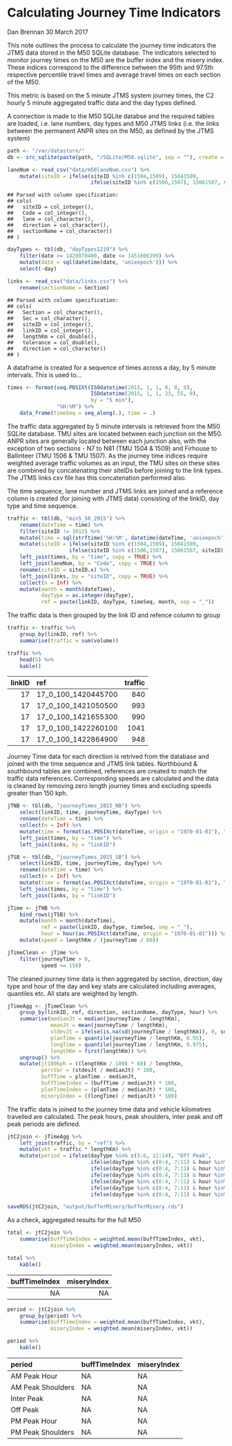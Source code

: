 Calculating Journey Time Indicators
================
Dan Brennan
30 March 2017

This note outlines the process to calculate the journey time indicators the JTMS data stored in the M50 SQLite database. The indicators selected to monitor journey times on the M50 are the buffer index and the misery index. These indices correspond to the difference between the 95th and 97.5th respective percentile travel times and average travel times on each section of the M50.

This metric is based on the 5 minute JTMS system journey times, the C2 hourly 5 minute aggregated traffic data and the day types defined.

A connection is made to the M50 SQLite databse and the required tables are loaded, i.e. lane numbers, day types and M50 JTMS links (i.e. the links between the permanent ANPR sites on the M50, as defined by the JTMS system)

``` r
path <- "/var/datastore/"
db <- src_sqlite(paste(path, "/SQLite/M50.sqlite", sep = ""), create = FALSE)
```

``` r
laneNum <- read_csv("data/m50laneNum.csv") %>%
    mutate(siteID = ifelse(siteID %in% c(1504,1509), 15041509,
                           ifelse(siteID %in% c(1506,1507), 15061507, siteID)))
```

    ## Parsed with column specification:
    ## cols(
    ##   siteID = col_integer(),
    ##   Code = col_integer(),
    ##   lane = col_character(),
    ##   direction = col_character(),
    ##   sectionName = col_character()
    ## )

``` r
dayTypes <- tbl(db, "dayTypes1219") %>% 
    filter(date >= 1420070400, date <= 1451606399) %>% 
    mutate(date = sql(datetime(date, 'unixepoch'))) %>% 
    select(-day)

links <- read_csv("data/links.csv") %>% 
    rename(sectionName = Section)
```

    ## Parsed with column specification:
    ## cols(
    ##   Section = col_character(),
    ##   Sec = col_character(),
    ##   siteID = col_integer(),
    ##   linkID = col_integer(),
    ##   lengthKm = col_double(),
    ##   tolerance = col_double(),
    ##   direction = col_character()
    ## )

A dataframe is created for a sequence of times across a day, by 5 minute intervals. This is used to...

``` r
times <- format(seq.POSIXt(ISOdatetime(2015, 1, 1, 0, 0, 0),
                           ISOdatetime(2015, 1, 1, 23, 55, 0), 
                           by = "5 min"), 
                "%H:%M") %>% 
    data_frame(timeSeq = seq_along(.), time = .)
```

The traffic data aggregated by 5 minute intervals is retrieved from the M50 SQLite database. TMU sites are located between each junction on the M50. ANPR sites are generally located between each junction also, with the exception of two sections - N7 to N81 (TMU 1504 & 1509) and Firhouse to Ballinteer (TMU 1506 & TMU 1507). As the journey time indices require weighted average traffic volumes as an input, the TMU sites on these sites are combined by concatenating their siteIDs before joining to the link types. The JTMS links csv file has this concatenation performed also.

The time sequence, lane number and JTMS links are joined and a reference column is created (for joining with JTMS data) consisting of the linkID, day type and time sequence.

``` r
traffic <- tbl(db, "min5_50_2015") %>% 
    rename(dateTime = time) %>% 
    filter(siteID != 1012) %>% 
    mutate(time = sql(strftime('%H:%M', datetime(dateTime, 'unixepoch')))) %>% 
    mutate(siteID = ifelse(siteID %in% c(1504,1509), 15041509,
                    ifelse(siteID %in% c(1506,1507), 15061507, siteID))) %>% 
    left_join(times, by = "time", copy = TRUE) %>% 
    left_join(laneNum, by = "Code", copy = TRUE) %>% 
    rename(siteID = siteID.x) %>% 
    left_join(links, by = "siteID", copy = TRUE) %>% 
    collect(n = Inf) %>% 
    mutate(month = month(dateTime),
           dayType = as.integer(dayType),
           ref = paste(linkID, dayType, timeSeq, month, sep = "_"))
```

The traffic data is then grouped by the link ID and refence column to group

``` r
traffic <- traffic %>% 
    group_by(linkID, ref) %>% 
    summarise(traffic = sum(volume))

traffic %>% 
    head(5) %>% 
    kable()
```

|  linkID| ref                    |  traffic|
|-------:|:-----------------------|--------:|
|      17| 17\_0\_100\_1420445700 |      840|
|      17| 17\_0\_100\_1421050500 |      993|
|      17| 17\_0\_100\_1421655300 |      990|
|      17| 17\_0\_100\_1422260100 |     1041|
|      17| 17\_0\_100\_1422864900 |      948|

Journey Time data for each direction is retrived from the database and joined with the time sequence and JTMS link tables. Northbound & southbound tables are combined, references are created to match the traffic data references. Corresponding speeds are calculated and the data is cleaned by removing zero length journey times and excluding speeds greater than 150 kph.

``` r
jTNB <- tbl(db, "journeyTimes_2015_NB") %>%
    select(linkID, time, journeyTime, dayType) %>% 
    rename(dateTime = time) %>% 
    collect(n = Inf) %>% 
    mutate(time = format(as.POSIXct(dateTime, origin = "1970-01-01"), "%H:%M")) %>% 
    left_join(times, by = "time") %>% 
    left_join(links, by = "linkID") 

jTSB <- tbl(db, "journeyTimes_2015_SB") %>%
    select(linkID, time, journeyTime, dayType) %>% 
    rename(dateTime = time) %>% 
    collect(n = Inf) %>% 
    mutate(time = format(as.POSIXct(dateTime, origin = "1970-01-01"), "%H:%M")) %>% 
    left_join(times, by = "time") %>% 
    left_join(links, by = "linkID") 

jTime <- jTNB %>% 
    bind_rows(jTSB) %>% 
    mutate(month = month(dateTime),
           ref = paste(linkID, dayType, timeSeq, sep = "_"),
           hour = hour(as.POSIXct(dateTime, origin = "1970-01-01"))) %>% 
    mutate(speed = lengthKm / (journeyTime / 60))

jTimeClean <- jTime %>% 
    filter(journeyTime > 0,
           speed <= 150)
```

The cleaned journey time data is then aggregated by section, direction, day type and hour of the day and key stats are calculated including averages, quantiles etc. All stats are weighted by length.

``` r
jTimeAgg <- jTimeClean %>%
    group_by(linkID, ref, direction, sectionName, dayType, hour) %>% 
    summarise(medianJt = median(journeyTime / lengthKm),
              meanJt = mean(journeyTime / lengthKm),
              stdevJt = ifelse(is.na(sd(journeyTime / lengthKm)), 0, sd(journeyTime / lengthKm)),
              planTime = quantile(journeyTime / lengthKm, 0.95),
              longTime = quantile(journeyTime / lengthKm, 0.975),
              lengthKm = first(lengthKm)) %>% 
    ungroup() %>% 
    mutate(jt100kph = ((lengthKm / 100) * 60) / lengthKm,
           percVar = (stdevJt / medianJt) * 100,
           buffTime = planTime - medianJt,
           buffTimeIndex = (buffTime / medianJt) * 100,
           planTimeIndex = (planTime / medianJt) * 100,
           miseryIndex = ((longTime) / medianJt) * 100)
```

The traffic data is joined to the journey time data and vehicle kilometres travelled are calculated. The peak hours, peak shoulders, inter peak and off peak periods are defined.

``` r
jtC2join <- jTimeAgg %>% 
    left_join(traffic, by = "ref") %>% 
    mutate(vkt = traffic * lengthKm) %>% 
    mutate(period = ifelse(dayType %in% c(5:6, 12:14), "Off Peak",
                           ifelse(dayType %in% c(0:4, 7:11) & hour %in% c(0:6, 19:23), "Off Peak",
                           ifelse(dayType %in% c(0:4, 7:11) & hour %in% c(7, 9), "AM Peak Shoulders",
                           ifelse(dayType %in% c(0:4, 7:11) & hour %in% c(16, 18), "PM Peak Shoulders",
                           ifelse(dayType %in% c(0:4, 7:11) & hour %in% c(8), "AM Peak Hour",
                           ifelse(dayType %in% c(0:4, 7:11) & hour %in% c(17), "PM Peak Hour",
                           ifelse(dayType %in% c(0:4, 7:11) & hour %in% c(10:16), "Inter Peak", NA))))))))

saveRDS(jtC2join, "output/bufferMisery/bufferMisery.rds")
```

As a check, aggregated results for the full M50

``` r
total <- jtC2join %>% 
    summarise(buffTimeIndex = weighted.mean(buffTimeIndex, vkt),
              miseryIndex = weighted.mean(miseryIndex, vkt))

total %>%
    kable()
```

|  buffTimeIndex|  miseryIndex|
|--------------:|------------:|
|             NA|           NA|

``` r
period <- jtC2join %>% 
    group_by(period) %>% 
    summarise(buffTimeIndex = weighted.mean(buffTimeIndex, vkt),
              miseryIndex = weighted.mean(miseryIndex, vkt))

period %>%
    kable()
```

| period            | buffTimeIndex | miseryIndex |
|:------------------|:--------------|:------------|
| AM Peak Hour      | NA            | NA          |
| AM Peak Shoulders | NA            | NA          |
| Inter Peak        | NA            | NA          |
| Off Peak          | NA            | NA          |
| PM Peak Hour      | NA            | NA          |
| PM Peak Shoulders | NA            | NA          |
